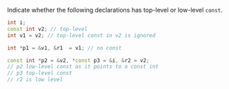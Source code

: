 Indicate whether the following declarations has top-level or low-level `const`.

```c++
int i;
const int v2; // top-level 
int v1 = v2; // top-level const in v2 is ignored

int *p1 = &v1, &r1  = v1; // no const

const int *p2 = &v2, *const p3 = &i, &r2 = v2;
// p2 low-level const as it points to a const int
// p3 top-level const
// r2 is low level
```